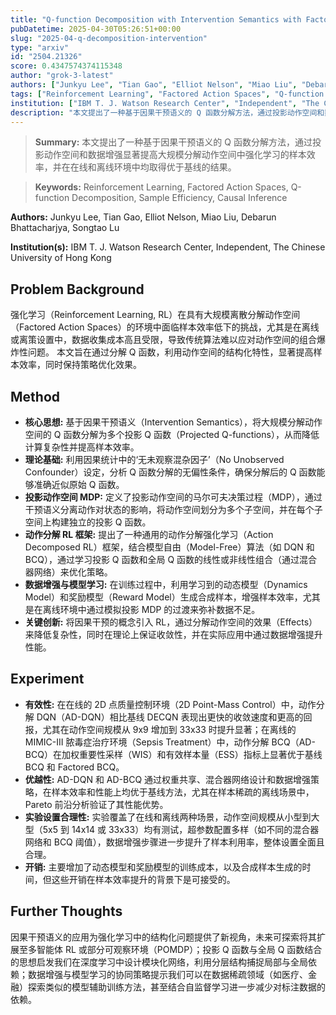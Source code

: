 ```yaml
---
title: "Q-function Decomposition with Intervention Semantics with Factored Action Spaces"
pubDatetime: 2025-04-30T05:26:51+00:00
slug: "2025-04-q-decomposition-intervention"
type: "arxiv"
id: "2504.21326"
score: 0.4347574374115348
author: "grok-3-latest"
authors: ["Junkyu Lee", "Tian Gao", "Elliot Nelson", "Miao Liu", "Debarun Bhattacharjya", "Songtao Lu"]
tags: ["Reinforcement Learning", "Factored Action Spaces", "Q-function Decomposition", "Sample Efficiency", "Causal Inference"]
institution: ["IBM T. J. Watson Research Center", "Independent", "The Chinese University of Hong Kong"]
description: "本文提出了一种基于因果干预语义的 Q 函数分解方法，通过投影动作空间和数据增强显著提高大规模分解动作空间中强化学习的样本效率，并在在线和离线环境中均取得优于基线的结果。"
---
```


> **Summary:** 本文提出了一种基于因果干预语义的 Q 函数分解方法，通过投影动作空间和数据增强显著提高大规模分解动作空间中强化学习的样本效率，并在在线和离线环境中均取得优于基线的结果。 

> **Keywords:** Reinforcement Learning, Factored Action Spaces, Q-function Decomposition, Sample Efficiency, Causal Inference

**Authors:** Junkyu Lee, Tian Gao, Elliot Nelson, Miao Liu, Debarun Bhattacharjya, Songtao Lu

**Institution(s):** IBM T. J. Watson Research Center, Independent, The Chinese University of Hong Kong


## Problem Background

强化学习（Reinforcement Learning, RL）在具有大规模离散分解动作空间（Factored Action Spaces）的环境中面临样本效率低下的挑战，尤其是在离线或离策设置中，数据收集成本高且受限，导致传统算法难以应对动作空间的组合爆炸性问题。
本文旨在通过分解 Q 函数，利用动作空间的结构化特性，显著提高样本效率，同时保持策略优化效果。

## Method

*   **核心思想:** 基于因果干预语义（Intervention Semantics），将大规模分解动作空间的 Q 函数分解为多个投影 Q 函数（Projected Q-functions），从而降低计算复杂性并提高样本效率。
*   **理论基础:** 利用因果统计中的‘无未观察混杂因子’（No Unobserved Confounder）设定，分析 Q 函数分解的无偏性条件，确保分解后的 Q 函数能够准确近似原始 Q 函数。
*   **投影动作空间 MDP:** 定义了投影动作空间的马尔可夫决策过程（MDP），通过干预语义分离动作对状态的影响，将动作空间划分为多个子空间，并在每个子空间上构建独立的投影 Q 函数。
*   **动作分解 RL 框架:** 提出了一种通用的动作分解强化学习（Action Decomposed RL）框架，结合模型自由（Model-Free）算法（如 DQN 和 BCQ），通过学习投影 Q 函数和全局 Q 函数的线性或非线性组合（通过混合器网络）来优化策略。
*   **数据增强与模型学习:** 在训练过程中，利用学习到的动态模型（Dynamics Model）和奖励模型（Reward Model）生成合成样本，增强样本效率，尤其是在离线环境中通过模拟投影 MDP 的过渡来弥补数据不足。
*   **关键创新:** 将因果干预的概念引入 RL，通过分解动作空间的效果（Effects）来降低复杂性，同时在理论上保证收敛性，并在实际应用中通过数据增强提升性能。

## Experiment

*   **有效性:** 在在线的 2D 点质量控制环境（2D Point-Mass Control）中，动作分解 DQN（AD-DQN）相比基线 DECQN 表现出更快的收敛速度和更高的回报，尤其在动作空间规模从 9x9 增加到 33x33 时提升显著；在离线的 MIMIC-III 脓毒症治疗环境（Sepsis Treatment）中，动作分解 BCQ（AD-BCQ）在加权重要性采样（WIS）和有效样本量（ESS）指标上显著优于基线 BCQ 和 Factored BCQ。
*   **优越性:** AD-DQN 和 AD-BCQ 通过权重共享、混合器网络设计和数据增强策略，在样本效率和性能上均优于基线方法，尤其在样本稀疏的离线场景中，Pareto 前沿分析验证了其性能优势。
*   **实验设置合理性:** 实验覆盖了在线和离线两种场景，动作空间规模从小型到大型（5x5 到 14x14 或 33x33）均有测试，超参数配置多样（如不同的混合器网络和 BCQ 阈值），数据增强步骤进一步提升了样本利用率，整体设置全面且合理。
*   **开销:** 主要增加了动态模型和奖励模型的训练成本，以及合成样本生成的时间，但这些开销在样本效率提升的背景下是可接受的。

## Further Thoughts

因果干预语义的应用为强化学习中的结构化问题提供了新视角，未来可探索将其扩展至多智能体 RL 或部分可观察环境（POMDP）；投影 Q 函数与全局 Q 函数结合的思想启发我们在深度学习中设计模块化网络，利用分层结构捕捉局部与全局依赖；数据增强与模型学习的协同策略提示我们可以在数据稀疏领域（如医疗、金融）探索类似的模型辅助训练方法，甚至结合自监督学习进一步减少对标注数据的依赖。
